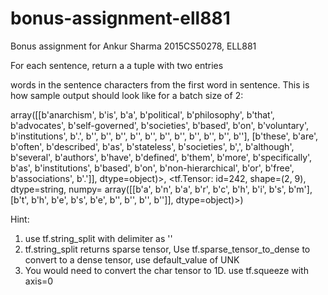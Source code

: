 # bonus-assignment-ell881
Bonus assignment for Ankur Sharma 2015CS50278, ELL881

For each sentence, return a a tuple with two entries

words in the sentence
characters from the first word in sentence.
This is how sample output should look like for a batch size of 2:

 array([[b'anarchism', b'is', b'a', b'political', b'philosophy', b'that',
         b'advocates', b'self-governed', b'societies', b'based', b'on',
         b'voluntary', b'institutions', b'.', b'', b'', b'', b'', b'',
         b'', b'', b'', b'', b'', b''],
        [b'these', b'are', b'often', b'described', b'as', b'stateless',
         b'societies', b',', b'although', b'several', b'authors', b'have',
         b'defined', b'them', b'more', b'specifically', b'as',
         b'institutions', b'based', b'on', b'non-hierarchical', b'or',
         b'free', b'associations', b'.']], dtype=object)>,
 <tf.Tensor: id=242, shape=(2, 9), dtype=string, numpy=
 array([[b'a', b'n', b'a', b'r', b'c', b'h', b'i', b's', b'm'],
        [b't', b'h', b'e', b's', b'e', b'', b'', b'', b'']], dtype=object)>)
        
 
Hint:
1. use tf.string_split with delimiter as ''
2. tf.string_split returns sparse tensor, Use tf.sparse_tensor_to_dense to convert to a dense tensor, use default_value of UNK
3. You would need to convert the char tensor to 1D. use tf.squeeze with axis=0
